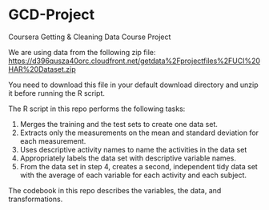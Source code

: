 # GCD-Project
Coursera Getting &amp; Cleaning Data Course Project

We are using data from the following zip file: https://d396qusza40orc.cloudfront.net/getdata%2Fprojectfiles%2FUCI%20HAR%20Dataset.zip 

You need to download this file in your default download directory and unzip it before running the R script.

The R script in this repo performs the following tasks:
1. Merges the training and the test sets to create one data set.
2. Extracts only the measurements on the mean and standard deviation for each measurement. 
3. Uses descriptive activity names to name the activities in the data set
4. Appropriately labels the data set with descriptive variable names. 
5. From the data set in step 4, creates a second, independent tidy data set with the average of each variable for each activity and each subject.

The codebook in this repo describes the variables, the data, and transformations.
